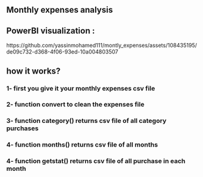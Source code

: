 <h2>Monthly expenses analysis </h2>

<h2>PowerBI visualization :</h2>
https://github.com/yassinmohamed111/montly_expenses/assets/108435195/de09c732-d368-4f06-93ed-10a004803507

<h2>how it works?</h2>
<h3>1- first you give it your monthly expenses csv file</h3>
<h3>2-  function convert to clean the expenses file</h3>
<h3>3- function category() returns csv file of all category purchases</h3>
<h3>4- function months() returns csv file of all months
<h3>4- function getstat() returns csv file of all purchase in each month</h3>

